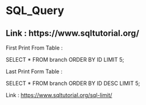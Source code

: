 # SQL_Query
 <H2>Link : https://www.sqltutorial.org/ </H2>
First Print From Table :

SELECT * FROM branch ORDER BY ID LIMIT 5;

Last Print Form Table :

SELECT * FROM branch ORDER BY ID DESC LIMIT 5;


Link : https://www.sqltutorial.org/sql-limit/
